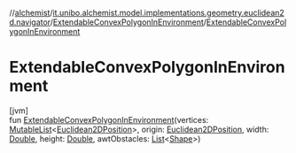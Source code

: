 //[alchemist](../../../index.md)/[it.unibo.alchemist.model.implementations.geometry.euclidean2d.navigator](../index.md)/[ExtendableConvexPolygonInEnvironment](index.md)/[ExtendableConvexPolygonInEnvironment](-extendable-convex-polygon-in-environment.md)

# ExtendableConvexPolygonInEnvironment

[jvm]\
fun [ExtendableConvexPolygonInEnvironment](-extendable-convex-polygon-in-environment.md)(vertices: [MutableList](https://kotlinlang.org/api/latest/jvm/stdlib/kotlin.collections/-mutable-list/index.html)<[Euclidean2DPosition](../../it.unibo.alchemist.model.implementations.positions/-euclidean2-d-position/index.md)>, origin: [Euclidean2DPosition](../../it.unibo.alchemist.model.implementations.positions/-euclidean2-d-position/index.md), width: [Double](https://kotlinlang.org/api/latest/jvm/stdlib/kotlin/-double/index.html), height: [Double](https://kotlinlang.org/api/latest/jvm/stdlib/kotlin/-double/index.html), awtObstacles: [List](https://kotlinlang.org/api/latest/jvm/stdlib/kotlin.collections/-list/index.html)<[Shape](https://docs.oracle.com/javase/8/docs/api/java/awt/Shape.html)>)
